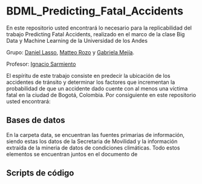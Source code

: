 # BDML_Predicting_Fatal_Accidents
En este repositorio usted encontrará lo necesario para la replicabilidad del trabajo Predicting Fatal Accidents, realizado en el marco de la clase Big Data y Machine Learning de la Universidad de los Andes

Grupo: [Daniel Lasso](https://github.com/daniell419), [Matteo Rozo](https://github.com/MatteoRozo) y [Gabriela Mejía](https://github.com/gabimbec99).
 
Profesor: [Ignacio Sarmiento](https://github.com/ignaciomsarmiento)

El espíritu de este trabajo consiste en predecir la ubicación de los accidentes de tránsito y determinar los factores que incrementan la probabilidad de que un accidente dado cuente con al menos una víctima fatal en la ciudad de Bogotá, Colombia. Por consiguiente en este repositorio usted encontrará:

## Bases de datos

En la carpeta data, se encuentran las fuentes primarias de información, siendo estas los datos de la Secretaria de Movilidad y la información extraída de la mineria de datos de condiciones climáticas. Todo estos elementos se encuentran juntos en el documento de 


## Scripts de código
